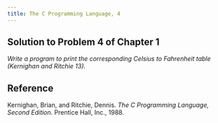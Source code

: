 ```yaml
---
title: The C Programming Language, 4
---
```


## Solution to Problem 4 of Chapter 1

*Write a program to print the corresponding Celsius to Fahrenheit table (Kernighan and Ritchie 13).*

## Reference

  Kernighan, Brian, and Ritchie, Dennis. *The C Programming Language, Second Edition*. Prentice Hall, Inc., 1988.
